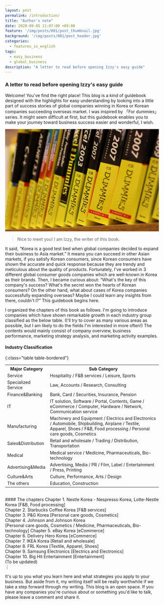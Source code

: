 ```yaml
---
layout: post
permalink: /introduction/
title: "Author's note"
date: 2020-09-05 11:07:00 +09:00
feature: '/img/posts/001/post_thumbnail.jpg'
background: '/img/posts/001/post_header.jpg'
categories:
  - features_in_english
tags:
  - easy_business
  - global_business
description: "A letter to read before opening Izzy's easy guide"
---
```


### A letter to read before opening Izzy's easy guide

Welcome! You've find the right place! This blog is a kind of guidebook designed with the highlights for easy understanding by looking into a little part of success stories of global companies winning in Korea or Korean companies succeeding overseas market. I was inspired by 「For dummies」 series. It might seem difficult at first, but this guidebook enables you to make your journey toward business success easier and wonderful, I wish.

![For dummies books](/img/posts/001/For_dummies_series.jpg)

> Nice to meet you! I am Izzy, the writer of this book.

It said, “Korea is a good test bed when global companies decided to expand their business to Asia market.” It means you can succeed in other Asian markets, if you satisfy Korean consumers, since Korean consumers have shown the accurate and quick response because they are trendy and meticulous about the quality of products.
Fortunately, I've worked in 3 different global consumer goods companies which are well-known in Korea as their brands. Then, I became curious about:
“What's the key of this company's success? What's the secret won the hearts of Korean consumers? On the other hand, what about cases of Korea companies successfully expanding overseas? Maybe I could learn any insights from there, couldn't I?”
This guidebook begins here. <br>

I organized the chapters of this book as follows. I'm going to introduce companies which have shown remarkable growth in each industry group classified as the below table.
(I'll try to cover as many various areas as possible, but I am likely to do the fields I'm interested in more often!)
The contents would mainly consist of company overview, business performance, marketing strategy analysis, and marketing activity examples.

#### Industry Classification

{:class="table table-bordered"}
<table>
  <tr>
    <th>Major Category</th>
    <th>Sub Category</th>
  </tr>
  <tr>
    <td>Service</td>
    <td>Hospitality / F&B services / Leisure, Sports</td>
  </tr>
  <tr>
    <td>Specialized Service</td>
    <td>Law, Accounts / Research, Consulting</td>
  </tr>
  <tr>
    <td>Finance&Banking</td>
    <td>Bank, Card / Securities, Insurance, Pension</td>
  </tr>
  <tr>
    <td>IT</td>
    <td>IT solution, Software / Portal, Contents, Game / eCommerce / Computer, Hardware / Network, Communication service</td>
  </tr>
  <tr>
    <td>Manufacturing</td>
    <td>Machinery and Equipment / Electrics and Electronics / Automobile, Shipbuilding, Airplane / Textile, Apparel, Shoes / F&B, Food processing / Personal care goods, Cosmetics</td>
  </tr>
  <tr>
    <td>Sales&Distribution</td>
    <td>Retail and wholesale / Trading / Distribution, Transportation</td>
  </tr>
  <tr>
    <td>Medical</td>
    <td>Medical service / Medicine, Pharmaceuticals, Bio-technology</td>
  </tr>
  <tr>
    <td>Advertising&Media</td>
    <td>Advertising, Media / PR / Film, Label / Entertainment / Press, Printing</td>
  </tr>
  <tr>
    <td>Culture&Arts</td>
    <td>Culture, Performance, Arts / Design</td>
  </tr>
  <tr>
    <td>The others</td>
    <td>Education, Construction</td>
  </tr>
</table>
<br>
#### The chapters
Chapter 1. Nestle Korea - Nespresso Korea, Lotte-Nestle Korea [F&B, Food processing]<br>
Chapter 2. Starbucks Coffee Korea [F&B services]<br>
Chapter 3. P&G Korea [Personal care goods, Cosmetics]<br>
Chapter 4. Johnson and Johnson Korea<br>
  [Personal care goods, Cosmetics / Medicine, Pharmaceuticals, Bio-technology]
Chapter 5. eBay Korea [eCommerce]<br>
Chapter 6. Delivery Hero Korea [eCommerce]<br>
Chapter 7. IKEA Korea [Retail and wholesale]<br>
Chapter 8. FRL Korea [Textile, Apparel, Shoes]<br>
Chapter 9. Samsung Electronics [Electrics and Electronics]<br>
Chapter 10. Big Hit Entertainment [Entertainment]<br>
(To be updated)<br>
    ⋮ <br>

It's up to you what you learn here and what strategies you apply to your business. But aside from it, my writing itself will be really worthwhile if we take a step forward through my writing.
This blog is an open space. If you have any companies you're curious about or something you'd like to talk, please leave a comment and share it.
